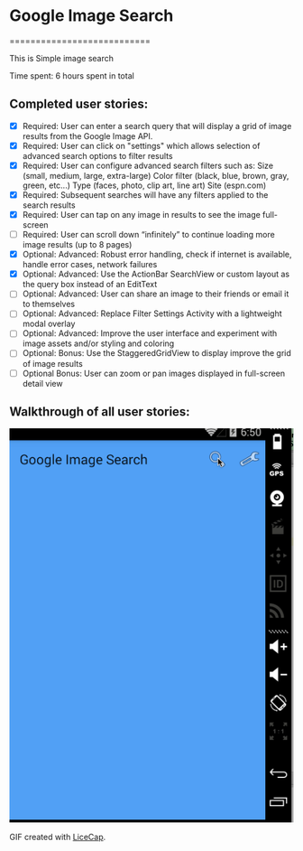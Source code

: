 # Google Image Search
===========================

This is Simple image search

Time spent: 6 hours spent in total

Completed user stories:
-----------

* [X] Required: User can enter a search query that will display a grid of image results from the Google Image API.
* [X] Required: User can click on "settings" which allows selection of advanced search options to filter results
* [X] Required: User can configure advanced search filters such as:
			Size (small, medium, large, extra-large)
			Color filter (black, blue, brown, gray, green, etc...)
			Type (faces, photo, clip art, line art)
			Site (espn.com)
* [X] Required: Subsequent searches will have any filters applied to the search results
* [x] Required: User can tap on any image in results to see the image full-screen
* [ ] Required: User can scroll down “infinitely” to continue loading more image results (up to 8 pages)
* [X] Optional: Advanced: Robust error handling, check if internet is available, handle error cases, network failures
* [X] Optional: Advanced: Use the ActionBar SearchView or custom layout as the query box instead of an EditText
* [ ] Optional: Advanced: User can share an image to their friends or email it to themselves
* [ ] Optional: Advanced: Replace Filter Settings Activity with a lightweight modal overlay
* [ ] Optional: Advanced: Improve the user interface and experiment with image assets and/or styling and coloring
* [ ] Optional: Bonus: Use the StaggeredGridView to display improve the grid of image results
* [ ] Optional Bonus: User can zoom or pan images displayed in full-screen detail view
 
Walkthrough of all user stories:
-----------
![Video Walkthrough](walkthrough.gif)

GIF created with [LiceCap](http://www.cockos.com/licecap/).
